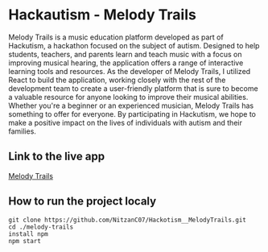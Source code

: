 # Hackautism - Melody Trails
Melody Trails is a music education platform developed as part of Hackutism, a hackathon focused on the subject of autism. Designed to help students, teachers, and parents learn and teach music with a focus on improving musical hearing, the application offers a range of interactive learning tools and resources. As the developer of Melody Trails, I utilized React to build the application, working closely with the rest of the development team to create a user-friendly platform that is sure to become a valuable resource for anyone looking to improve their musical abilities. Whether you're a beginner or an experienced musician, Melody Trails has something to offer for everyone. By participating in Hackutism, we hope to make a positive impact on the lives of individuals with autism and their families.

## Link to the live app
[Melody Trails](https://hackotism-melody-trails.vercel.app/)

## How to run the project localy
```
git clone https://github.com/NitzanC07/Hackotism__MelodyTrails.git
cd ./melody-trails
install npm
npm start
```